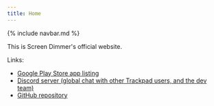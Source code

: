 ```yaml
---
title: Home
---
```


{% include navbar.md %}

This is Screen Dimmer's official website.

Links:

* [Google Play Store app listing](https://play.google.com/store/apps/details?id=com.github.ericytsang.screenfilter.app.android)
* [Discord server (global chat with other Trackpad users, and the dev team)](https://discord.gg/rkdaYNx)
* [GitHub repository](https://github.com/ericytsang/app.android.screenfilter)
